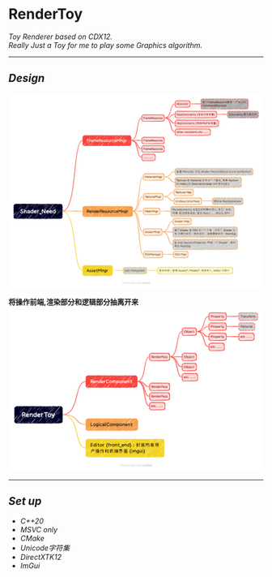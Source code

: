 # RenderToy
*Toy Renderer based on CDX12.*
<br/>
*Really Just a Toy for me to play some Graphics algorithm.*

---
## ***Design***

<img src="docs/images/Shader_Need.png">

<br/>

**将操作前端,渲染部分和逻辑部分抽离开来**
<img src="docs/images/RenderToy_H.png">

---

## ***Set up***

* *C++20*
* *MSVC only*
* *CMake*
* *Unicode字符集*
* *DirectXTK12*
* *ImGui*
